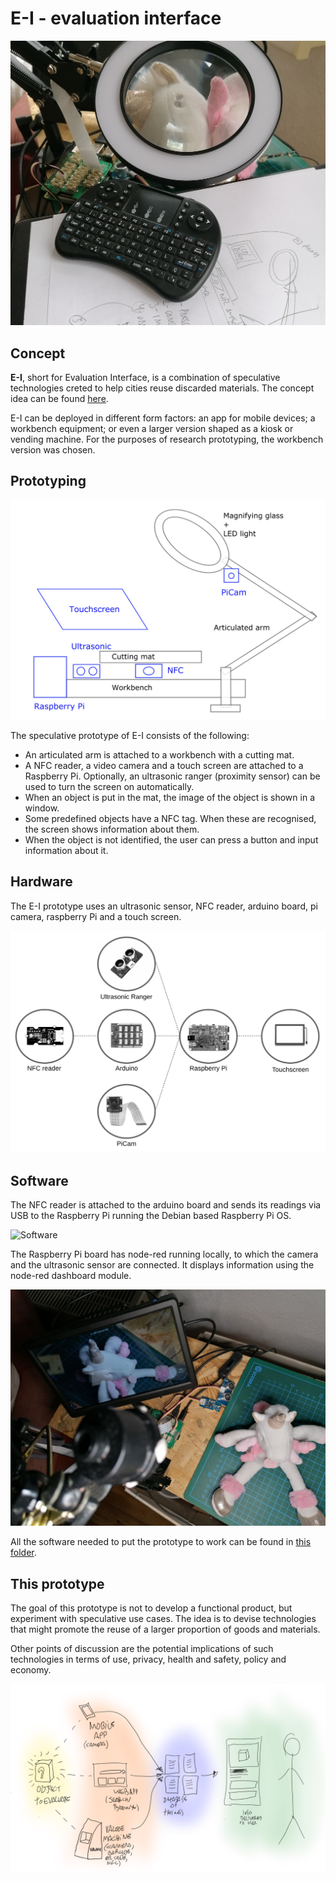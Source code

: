 # E-I - evaluation interface

![Unicorn](images/unicorn.jpg)

## Concept

**E-I**, short for Evaluation Interface, is a combination of speculative technologies creted to help cities reuse discarded materials. The concept idea can be found [here](../../D11_co-designed-concepts/e-i).

E-I can be deployed in different form factors: an app for mobile devices; a workbench equipment; or even a larger version shaped as a kiosk or vending machine. For the purposes of research prototyping, the workbench version was chosen.

## Prototyping

![E-I Workbench](images/workbench.png)

The speculative prototype of E-I consists of the following:

 - An articulated arm is attached to a workbench with a cutting mat.
 - A NFC reader, a video camera and a touch screen are attached to a Raspberry Pi. Optionally, an ultrasonic ranger (proximity sensor) can be used to turn the screen on automatically.
 - When an object is put in the mat, the image of the object is shown in a window.
 - Some predefined objects have a NFC tag. When these are recognised, the screen shows information about them.
 - When the object is not identified, the user can press a button and input information about it.

## Hardware

The E-I prototype uses an ultrasonic sensor, NFC reader, arduino board, pi camera, raspberry Pi and a touch screen.

![Hardware](images/hardware-schema.png)

## Software

The NFC reader is attached to the arduino board and sends its readings via USB to the Raspberry Pi running the Debian based Raspberry Pi OS.

![Software](images/software-schema.png)

The Raspberry Pi board has node-red running locally, to which the camera and the ultrasonic sensor are connected. It displays information using the node-red dashboard module.

![Camera](images/camera.jpg)

All the software needed to put the prototype to work can be found in [this folder](../../D10_technology-demonstrators).

## This prototype

The goal of this prototype is not to develop a functional product, but experiment with speculative use cases. The idea is to devise technologies that might promote the reuse of a larger proportion of goods and materials.

Other points of discussion are the potential implications of such technologies in terms of use, privacy, health and safety, policy and economy.

![](images/valooe.png)

